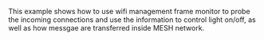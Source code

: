 This example shows how to use wifi management frame monitor to probe the incoming connections and use the information to control light on/off, as well as how messgae are transferred inside MESH network.
